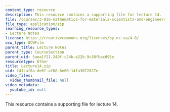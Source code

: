 ```yaml
---
content_type: resource
description: This resource contains a supporting file for lecture 14.
file: /courses/3-016-mathematics-for-materials-scientists-and-engineers-fall-2005/f41caf8ade6faf686e6014fa3672827e_Lecture14.zip
file_type: application/zip
learning_resource_types:
- Lecture Notes
license: https://creativecommons.org/licenses/by-nc-sa/4.0/
ocw_type: OCWFile
parent_title: Lecture Notes
parent_type: CourseSection
parent_uid: 5aea1f21-249f-c24b-e22b-9c38fbac095e
resourcetype: Other
title: Lecture14.zip
uid: f41caf8a-de6f-af68-6e60-14fa3672827e
video_files:
  video_thumbnail_file: null
video_metadata:
  youtube_id: null
---
```

This resource contains a supporting file for lecture 14.